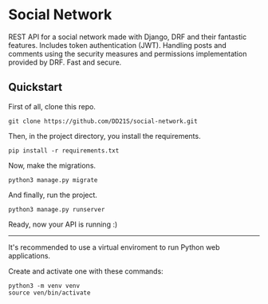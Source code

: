 # Social Network

REST API for a social network made with Django, DRF and their fantastic features. Includes token authentication (JWT). Handling posts and comments using the security measures and permissions implementation provided by DRF. Fast and secure.

## Quickstart

First of all, clone this repo.

```
git clone https://github.com/DD21S/social-network.git
```

Then, in the project directory, you install the requirements.

```
pip install -r requirements.txt
```

Now, make the migrations.

```
python3 manage.py migrate
```

And finally, run the project.

```
python3 manage.py runserver
```

Ready, now your API is running :&#41;

---

It's recommended to use a virtual enviroment to run Python web applications.

Create and activate one with these commands:

```
python3 -m venv venv
source ven/bin/activate
```